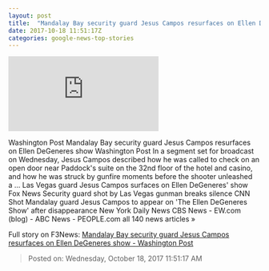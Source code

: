```yaml
---
layout: post
title:  "Mandalay Bay security guard Jesus Campos resurfaces on Ellen DeGeneres show - Washington Post"
date: 2017-10-18 11:51:17Z
categories: google-news-top-stories
---
```


![Mandalay Bay security guard Jesus Campos resurfaces on Ellen DeGeneres show - Washington Post](https://img.washingtonpost.com/pbox.php?url=http://img.washingtonpost.com/news/morning-mix/wp-content/uploads/sites/21/2017/10/DMYk7wfUMAAzlVm.jpg&w=1484&op=resize&opt=1&filter=antialias&t=20170517)

Washington Post Mandalay Bay security guard Jesus Campos resurfaces on Ellen DeGeneres show Washington Post In a segment set for broadcast on Wednesday, Jesus Campos described how he was called to check on an open door near Paddock's suite on the 32nd floor of the hotel and casino, and how he was struck by gunfire moments before the shooter unleashed a ... Las Vegas guard Jesus Campos surfaces on Ellen DeGeneres' show Fox News Security guard shot by Las Vegas gunman breaks silence CNN Shot Mandalay guard Jesus Campos to appear on 'The Ellen DeGeneres Show' after disappearance New York Daily News CBS News - EW.com (blog) - ABC News - PEOPLE.com all 140 news articles »


Full story on F3News: [Mandalay Bay security guard Jesus Campos resurfaces on Ellen DeGeneres show - Washington Post](http://www.f3nws.com/n/h3dWtH)

> Posted on: Wednesday, October 18, 2017 11:51:17 AM
